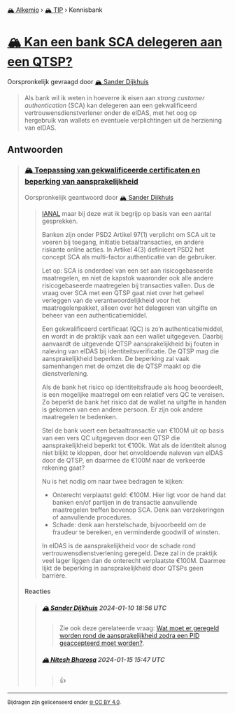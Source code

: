 [🏔️ Alkemio](https://welcome.alkem.io/) › [🏔️ TIP](https://alkem.io/tip/dashboard) › Kennisbank
# [🏔️ Kan een bank SCA delegeren aan een QTSP?](https://alkem.io/tip/collaboration/kaneenbankscadel-5381)
Oorspronkelijk gevraagd door [🏔️ Sander Dijkhuis](https://alkem.io/user/sander-dijkhuis-3912)
>Als bank wil ik weten in hoeverre ik eisen aan *strong customer authentication* (SCA) kan delegeren aan een gekwalificeerd vertrouwensdienstverlener onder de eIDAS, met het oog op hergebruik van wallets en eventuele verplichtingen uit de herziening van eIDAS.
## Antwoorden
>### [🏔️ Toepassing van gekwalificeerde certificaten en beperking van aansprakelijkheid](https://alkem.io/tip/collaboration/kaneenbankscadel-5381/posts/toepassingvangekwa-1586)
>Oorspronkelijk geantwoord door [🏔️ Sander Dijkhuis](https://alkem.io/tip/collaboration/kaneenbankscadel-5381/posts/toepassingvangekwa-1586)
>>[IANAL](https://en.wikipedia.org/wiki/IANAL) maar bij deze wat ik begrijp op basis van een aantal gesprekken.
>>
>>Banken zijn onder PSD2 Artikel 97(1) verplicht om SCA uit te voeren bij toegang, initiatie betaaltransacties, en andere riskante online acties. In Artikel 4(3) definieert PSD2 het concept SCA als multi-factor authenticatie van de gebruiker.
>>
>>Let op: SCA is onderdeel van een set aan risicogebaseerde maatregelen, en niet de kapstok waaronder ook alle andere risicogebaseerde maatregelen bij transacties vallen. Dus de vraag over SCA met een QTSP gaat niet over het geheel verleggen van de verantwoordelijkheid voor het maatregelenpakket, alleen over het delegeren van uitgifte en beheer van een authenticatiemiddel.
>>
>>Een gekwalificeerd certificaat (QC) is zo’n authenticatiemiddel, en wordt in de praktijk vaak aan een wallet uitgegeven. Daarbij aanvaardt de uitgevende QTSP aansprakelijkheid bij fouten in naleving van eIDAS bij identiteitsverificatie. De QTSP mag die aansprakelijkheid beperken. De beperking zal vaak samenhangen met de omzet die de QTSP maakt op die dienstverlening.
>>
>>Als de bank het risico op identiteitsfraude als hoog beoordeelt, is een mogelijke maatregel om een relatief vers QC te vereisen. Zo beperkt de bank het risico dat de wallet na uitgifte in handen is gekomen van een andere persoon. Er zijn ook andere maatregelen te bedenken.
>>
>>Stel de bank voert een betaaltransactie van €100M uit op basis van een vers QC uitgegeven door een QTSP die aansprakelijkheid beperkt tot €100k. Wat als de identiteit alsnog niet blijkt te kloppen, door het onvoldoende naleven van eIDAS door de QTSP, en daarmee de €100M naar de verkeerde rekening gaat?
>>
>>Nu is het nodig om naar twee bedragen te kijken:
>>
>>*   Onterecht verplaatst geld: €100M. Hier ligt voor de hand dat banken en/of partijen in de transactie aanvullende maatregelen treffen bovenop SCA. Denk aan verzekeringen of aanvullende procedures.
>>*   Schade: denk aan herstelschade, bijvoorbeeld om de fraudeur te bereiken, en verminderde goodwill of winsten.
>>
>>In eIDAS is de aansprakelijkheid voor de schade rond vertrouwensdienstverlening geregeld. Deze zal in de praktijk veel lager liggen dan de onterecht verplaatste €100M. Daarmee lijkt de beperking in aansprakelijkheid door QTSPs geen barrière.
>#### Reacties
>>##### [🏔️ Sander Dijkhuis](https://alkem.io/user/sander-dijkhuis-3912) 2024-01-10 18:56 UTC
>>>Zie ook deze gerelateerde vraag: [Wat moet er geregeld worden rond de aansprakelijkheid zodra een PID geaccepteerd moet worden?](https://alkem.io/tip/collaboration/watmoetergeregeld-7715).
>>##### [🏔️ Nitesh Bharosa](https://alkem.io/user/nitesh-bharosa-5829) 2024-01-15 15:47 UTC
>>>👍
* * *
<small>Bijdragen zijn gelicenseerd onder [🌐 CC BY 4.0](https://creativecommons.org/licenses/by/4.0/deed.nl).</small>
